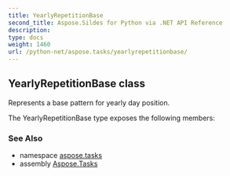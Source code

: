 ```yaml
---
title: YearlyRepetitionBase
second_title: Aspose.Sildes for Python via .NET API Reference
description: 
type: docs
weight: 1460
url: /python-net/aspose.tasks/yearlyrepetitionbase/
---
```


## YearlyRepetitionBase class

Represents a base pattern for yearly day position.

The YearlyRepetitionBase type exposes the following members:

### See Also

* namespace [aspose.tasks](/tasks/python-net/aspose.tasks/)
* assembly [Aspose.Tasks](/tasks/python-net/)

